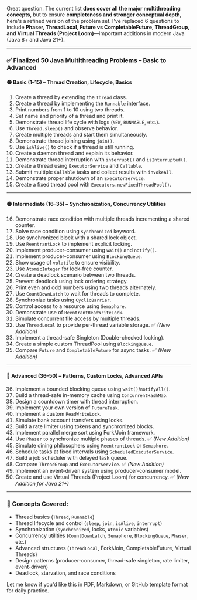 Great question. The current list **does cover all the major multithreading concepts**, but to ensure **completeness and stronger conceptual depth**, here's a refined version of the problem set. I've replaced 6 questions to include **Phaser, ThreadLocal, Future vs CompletableFuture, ThreadGroup, and Virtual Threads (Project Loom)**—important additions in modern Java (Java 8+ and Java 21+).

---

### ✅ **Finalized 50 Java Multithreading Problems – Basic to Advanced**

#### 🟢 **Basic (1–15) – Thread Creation, Lifecycle, Basics**

1. Create a thread by extending the `Thread` class.
2. Create a thread by implementing the `Runnable` interface.
3. Print numbers from 1 to 10 using two threads.
4. Set name and priority of a thread and print it.
5. Demonstrate thread life cycle with logs (`NEW`, `RUNNABLE`, etc.).
6. Use `Thread.sleep()` and observe behavior.
7. Create multiple threads and start them simultaneously.
8. Demonstrate thread joining using `join()`.
9. Use `isAlive()` to check if a thread is still running.
10. Create a daemon thread and explain its behavior.
11. Demonstrate thread interruption with `interrupt()` and `isInterrupted()`.
12. Create a thread using `ExecutorService` and `Callable`.
13. Submit multiple `Callable` tasks and collect results with `invokeAll`.
14. Demonstrate proper shutdown of an `ExecutorService`.
15. Create a fixed thread pool with `Executors.newFixedThreadPool()`.

---

#### 🟡 **Intermediate (16–35) – Synchronization, Concurrency Utilities**

16. Demonstrate race condition with multiple threads incrementing a shared counter.
17. Solve race condition using `synchronized` keyword.
18. Use synchronized block with a shared lock object.
19. Use `ReentrantLock` to implement explicit locking.
20. Implement producer-consumer using `wait()` and `notify()`.
21. Implement producer-consumer using `BlockingQueue`.
22. Show usage of `volatile` to ensure visibility.
23. Use `AtomicInteger` for lock-free counter.
24. Create a deadlock scenario between two threads.
25. Prevent deadlock using lock ordering strategy.
26. Print even and odd numbers using two threads alternately.
27. Use `CountDownLatch` to wait for threads to complete.
28. Synchronize tasks using `CyclicBarrier`.
29. Control access to a resource using `Semaphore`.
30. Demonstrate use of `ReentrantReadWriteLock`.
31. Simulate concurrent file access by multiple threads.
32. Use `ThreadLocal` to provide per-thread variable storage. ✅ _(New Addition)_
33. Implement a thread-safe Singleton (Double-checked locking).
34. Create a simple custom ThreadPool using `BlockingQueue`.
35. Compare `Future` and `CompletableFuture` for async tasks. ✅ _(New Addition)_

---

#### 🔴 **Advanced (36–50) – Patterns, Custom Locks, Advanced APIs**

36. Implement a bounded blocking queue using `wait()`/`notifyAll()`.
37. Build a thread-safe in-memory cache using `ConcurrentHashMap`.
38. Design a countdown timer with thread interruption.
39. Implement your own version of `FutureTask`.
40. Implement a custom `ReadWriteLock`.
41. Simulate bank account transfers using locks.
42. Build a rate limiter using tokens and synchronized blocks.
43. Implement parallel merge sort using Fork/Join framework.
44. Use `Phaser` to synchronize multiple phases of threads. ✅ _(New Addition)_
45. Simulate dining philosophers using `ReentrantLock` or `Semaphore`.
46. Schedule tasks at fixed intervals using `ScheduledExecutorService`.
47. Build a job scheduler with delayed task queue.
48. Compare `ThreadGroup` and `ExecutorService`. ✅ _(New Addition)_
49. Implement an event-driven system using producer-consumer model.
50. Create and use Virtual Threads (Project Loom) for concurrency. ✅ _(New Addition for Java 21+)_

---

### 🧠 Concepts Covered:

- Thread basics (`Thread`, `Runnable`)
- Thread lifecycle and control (`sleep`, `join`, `isAlive`, `interrupt`)
- Synchronization (`synchronized`, locks, `Atomic` variables)
- Concurrency utilities (`CountDownLatch`, `Semaphore`, `BlockingQueue`, `Phaser`, etc.)
- Advanced structures (`ThreadLocal`, Fork/Join, CompletableFuture, Virtual Threads)
- Design patterns (producer-consumer, thread-safe singleton, rate limiter, event-driven)
- Deadlock, starvation, and race conditions

Let me know if you'd like this in PDF, Markdown, or GitHub template format for daily practice.

